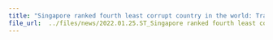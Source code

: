```yaml
---
title: "Singapore ranked fourth least corrupt country in the world: Transparency International"
file_url:  ../files/news/2022.01.25.ST_Singapore ranked fourth least corrupt country in the world Transparency International.pdf
---
```

